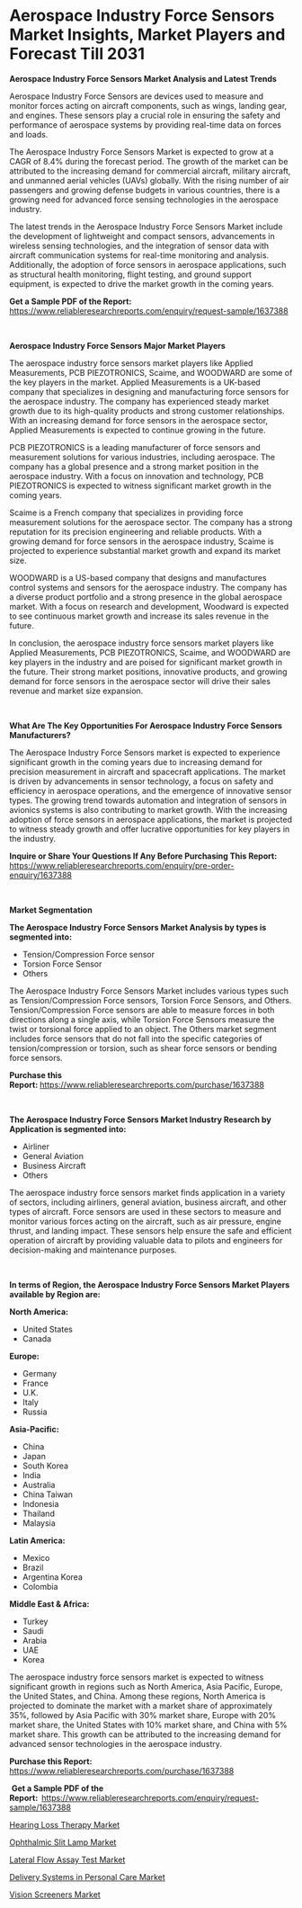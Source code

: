 <p><h1>Aerospace Industry Force Sensors Market Insights, Market Players and Forecast Till 2031</h1></p><p><strong>Aerospace Industry Force Sensors Market Analysis and Latest Trends</strong></p>
<p><p>Aerospace Industry Force Sensors are devices used to measure and monitor forces acting on aircraft components, such as wings, landing gear, and engines. These sensors play a crucial role in ensuring the safety and performance of aerospace systems by providing real-time data on forces and loads.</p><p>The Aerospace Industry Force Sensors Market is expected to grow at a CAGR of 8.4% during the forecast period. The growth of the market can be attributed to the increasing demand for commercial aircraft, military aircraft, and unmanned aerial vehicles (UAVs) globally. With the rising number of air passengers and growing defense budgets in various countries, there is a growing need for advanced force sensing technologies in the aerospace industry.</p><p>The latest trends in the Aerospace Industry Force Sensors Market include the development of lightweight and compact sensors, advancements in wireless sensing technologies, and the integration of sensor data with aircraft communication systems for real-time monitoring and analysis. Additionally, the adoption of force sensors in aerospace applications, such as structural health monitoring, flight testing, and ground support equipment, is expected to drive the market growth in the coming years.</p></p>
<p><strong>Get a Sample PDF of the Report:&nbsp;</strong> <a href="https://www.reliableresearchreports.com/enquiry/request-sample/1637388">https://www.reliableresearchreports.com/enquiry/request-sample/1637388</a></p>
<p>&nbsp;</p>
<p><strong>Aerospace Industry Force Sensors Major Market Players</strong></p>
<p><p>The aerospace industry force sensors market players like Applied Measurements, PCB PIEZOTRONICS, Scaime, and WOODWARD are some of the key players in the market. Applied Measurements is a UK-based company that specializes in designing and manufacturing force sensors for the aerospace industry. The company has experienced steady market growth due to its high-quality products and strong customer relationships. With an increasing demand for force sensors in the aerospace sector, Applied Measurements is expected to continue growing in the future.</p><p>PCB PIEZOTRONICS is a leading manufacturer of force sensors and measurement solutions for various industries, including aerospace. The company has a global presence and a strong market position in the aerospace industry. With a focus on innovation and technology, PCB PIEZOTRONICS is expected to witness significant market growth in the coming years.</p><p>Scaime is a French company that specializes in providing force measurement solutions for the aerospace sector. The company has a strong reputation for its precision engineering and reliable products. With a growing demand for force sensors in the aerospace industry, Scaime is projected to experience substantial market growth and expand its market size.</p><p>WOODWARD is a US-based company that designs and manufactures control systems and sensors for the aerospace industry. The company has a diverse product portfolio and a strong presence in the global aerospace market. With a focus on research and development, Woodward is expected to see continuous market growth and increase its sales revenue in the future.</p><p>In conclusion, the aerospace industry force sensors market players like Applied Measurements, PCB PIEZOTRONICS, Scaime, and WOODWARD are key players in the industry and are poised for significant market growth in the future. Their strong market positions, innovative products, and growing demand for force sensors in the aerospace sector will drive their sales revenue and market size expansion.</p></p>
<p>&nbsp;</p>
<p><strong>What Are The Key Opportunities For Aerospace Industry Force Sensors Manufacturers?</strong></p>
<p><p>The Aerospace Industry Force Sensors market is expected to experience significant growth in the coming years due to increasing demand for precision measurement in aircraft and spacecraft applications. The market is driven by advancements in sensor technology, a focus on safety and efficiency in aerospace operations, and the emergence of innovative sensor types. The growing trend towards automation and integration of sensors in avionics systems is also contributing to market growth. With the increasing adoption of force sensors in aerospace applications, the market is projected to witness steady growth and offer lucrative opportunities for key players in the industry.</p></p>
<p><strong>Inquire or Share Your Questions If Any Before Purchasing This Report:</strong> <a href="https://www.reliableresearchreports.com/enquiry/pre-order-enquiry/1637388">https://www.reliableresearchreports.com/enquiry/pre-order-enquiry/1637388</a></p>
<p>&nbsp;</p>
<p><strong>Market Segmentation</strong></p>
<p><strong>The Aerospace Industry Force Sensors Market Analysis by types is segmented into:</strong></p>
<p><ul><li>Tension/Compression Force sensor</li><li>Torsion Force Sensor</li><li>Others</li></ul></p>
<p><p>The Aerospace Industry Force Sensors Market includes various types such as Tension/Compression Force sensors, Torsion Force Sensors, and Others. Tension/Compression Force sensors are able to measure forces in both directions along a single axis, while Torsion Force Sensors measure the twist or torsional force applied to an object. The Others market segment includes force sensors that do not fall into the specific categories of tension/compression or torsion, such as shear force sensors or bending force sensors.</p></p>
<p><strong>Purchase this Report:&nbsp;</strong><a href="https://www.reliableresearchreports.com/purchase/1637388">https://www.reliableresearchreports.com/purchase/1637388</a></p>
<p>&nbsp;</p>
<p><strong>The Aerospace Industry Force Sensors Market Industry Research by Application is segmented into:</strong></p>
<p><ul><li>Airliner</li><li>General Aviation</li><li>Business Aircraft</li><li>Others</li></ul></p>
<p><p>The aerospace industry force sensors market finds application in a variety of sectors, including airliners, general aviation, business aircraft, and other types of aircraft. Force sensors are used in these sectors to measure and monitor various forces acting on the aircraft, such as air pressure, engine thrust, and landing impact. These sensors help ensure the safe and efficient operation of aircraft by providing valuable data to pilots and engineers for decision-making and maintenance purposes.</p></p>
<p>&nbsp;</p>
<p><strong>In terms of Region, the Aerospace Industry Force Sensors Market Players available by Region are:</strong></p>
<p>
    <p> <strong> North America: </strong>
        <ul>
            <li>United States</li>
            <li>Canada</li>
        </ul>
        </p> 
    <p> <strong> Europe: </strong>
        <ul>
            <li>Germany</li>
            <li>France</li>
            <li>U.K.</li>
            <li>Italy</li>
            <li>Russia</li>
        </ul>
        </p> 
    <p> <strong> Asia-Pacific: </strong>
        <ul>
            <li>China</li>
            <li>Japan</li>
            <li>South Korea</li>
            <li>India</li>
            <li>Australia</li>
            <li>China Taiwan</li>
            <li>Indonesia</li>
            <li>Thailand</li>
            <li>Malaysia</li>
        </ul>
        </p> 
    <p> <strong> Latin America: </strong>
        <ul>
            <li>Mexico</li>
            <li>Brazil</li>
            <li>Argentina Korea</li>
            <li>Colombia</li>
        </ul>
        </p> 
    <p> <strong> Middle East & Africa: </strong>
        <ul>
            <li>Turkey</li>
            <li>Saudi</li>
            <li>Arabia</li>
            <li>UAE</li>
            <li>Korea</li>
        </ul>
    </p>
    </p>
<p><p>The aerospace industry force sensors market is expected to witness significant growth in regions such as North America, Asia Pacific, Europe, the United States, and China. Among these regions, North America is projected to dominate the market with a market share of approximately 35%, followed by Asia Pacific with 30% market share, Europe with 20% market share, the United States with 10% market share, and China with 5% market share. This growth can be attributed to the increasing demand for advanced sensor technologies in the aerospace industry.</p></p>
<p><strong>Purchase this Report: </strong><a href="https://www.reliableresearchreports.com/purchase/1637388">https://www.reliableresearchreports.com/purchase/1637388</a></p>
<p>&nbsp;<strong>Get a Sample PDF of the Report:&nbsp;&nbsp;</strong><a href="https://www.reliableresearchreports.com/enquiry/request-sample/1637388">https://www.reliableresearchreports.com/enquiry/request-sample/1637388</a></p>
<p><strong></strong></p>
<p><p><a href="https://medium.com/p/67c45ceb6e31/edit">Hearing Loss Therapy Market</a></p><p><a href="https://medium.com/p/4a33d16110f7/edit">Ophthalmic Slit Lamp Market</a></p><p><a href="https://medium.com/p/ca650a1defa1/edit">Lateral Flow Assay Test Market</a></p><p><a href="https://medium.com/p/f74f5c5e12de/edit">Delivery Systems in Personal Care Market</a></p><p><a href="https://medium.com/p/0ec8bec17ff2/edit">Vision Screeners Market</a></p></p>